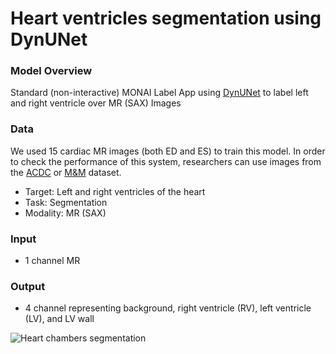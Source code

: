 #  Heart ventricles segmentation using DynUNet

### Model Overview

Standard (non-interactive) MONAI Label App using [DynUNet](https://docs.monai.io/en/latest/_modules/monai/networks/nets/dynunet.html) to label left and right ventricle over MR (SAX) Images

### Data

We used 15 cardiac MR images (both ED and ES) to train this model. In order to check the performance of this system, researchers can use images from the [ACDC](https://www.creatis.insa-lyon.fr/Challenge/acdc/index.html) or [M&M](https://www.ub.edu/mnms/) dataset.

- Target: Left and right ventricles of the heart
- Task: Segmentation 
- Modality: MR (SAX)

### Input

- 1 channel MR

### Output

- 4 channel representing background, right ventricle (RV), left ventricle (LV), and LV wall

![Heart chambers segmentation](../../docs/images/sample-apps/segmentation_heart_ventricles.png)
